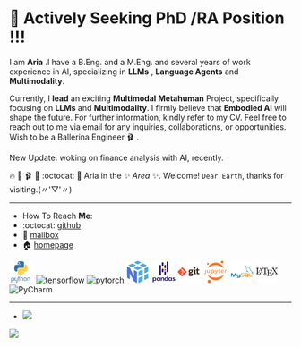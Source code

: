 









# 👋 Actively Seeking PhD /RA Position !!!


I am **Aria** .I have a B.Eng. and a M.Eng. and several years of work experience in AI, specializing in **LLMs** , **Language Agents** and **Multimodality**.

Currently, I **lead** an exciting **Multimodal** **Metahuman** Project, specifically focusing on **LLMs** and **Multimodality**. I firmly believe that **Embodied AI** will shape the future. For further information, kindly refer to my CV. Feel free to reach out to me via email for any inquiries, collaborations, or opportunities. Wish to be a Ballerina Engineer 🩰 .


New Update: woking on finance analysis with AI, recently. 
  
🔥 🙌 🩰 🤗 :octocat: 🧠 Aria in the ✨ _Area_ ✨. Welcome! `Dear Earth`, thanks for visiting.(〃'▽'〃)


---
- How To Reach **Me**:
- :octocat: [github](https://github.com/ariafyy)
- :email: [mailbox](mailto:ariafyy@gmail.com)
- :house: [homepage](https://ariafyy.github.io/) 



 
<!-- Introduction 📫  👋
-->
<!-- 

[![](https://img.shields.io/badge/-github-lightgray?style=for-the-badge&logo=github&logoColor=pink)](https://github.com/ariafyy)

[![](https://img.shields.io/badge/-email-lightgray?style=for-the-badge&logo=gmail)](mailto:ariafyy@hotmail.com)

[![](https://img.shields.io/badge/-Homepage-gray?style=for-the-badge&logoColor=black)](https://ariafyy.github.io/)

[![](https://img.shields.io/badge/%20Google%20Schloar-20B2AA?style=for-the-badge)](https://scholar.google.com.hk/citations?hl=en&tzom=-480&user=gpQ83ycAAAAJ&sortby=pubdate&view_op=list_works&authuser=1&gmla=AILGF5UJKLEnkNHSwgiGi_9zpqT-Twxjb0vL3wkS2dzR1LL_tOqaBEJQL0aH7VjRRkNrv193J7oB967S3_h5UO9H)
 -->


<!-- 
---
### Skills
<!-- skills -->
<p align="left"> 

<img src="https://github.com/devicons/devicon/blob/master/icons/python/python-original-wordmark.svg" title="Python" alt="Python" width="40" height="40"/>&nbsp; 
<a href="https://www.tensorflow.org" target="_blank" rel="noreferrer"> <img src="https://www.vectorlogo.zone/logos/tensorflow/tensorflow-icon.svg" alt="tensorflow" width="40" height="40"/> </a>
<a href="https://pytorch.org/" target="_blank" rel="noreferrer"> <img src="https://www.vectorlogo.zone/logos/pytorch/pytorch-icon.svg" alt="pytorch" width="40" height="40"/> </a>
<img src="https://github.com/devicons/devicon/blob/master/icons/numpy/numpy-original.svg" title="Numpy" alt="Numpy" width="40" height="40"/>&nbsp;
<a href="https://pandas.pydata.org/" target="_blank" rel="noreferrer"> <img src="https://github.com/devicons/devicon/blob/master/icons/pandas/pandas-original-wordmark.svg" alt="pandas" width="40" height="40"/> </a>
<img src="https://github.com/devicons/devicon/blob/master/icons/git/git-original-wordmark.svg" title="Git" alt="Git" width="40" height="40"/>&nbsp;
<img src="https://github.com/devicons/devicon/blob/master/icons/jupyter/jupyter-plain-wordmark.svg"  title="Jupyter" alt="Jupyter" width="40" height="40"/>&nbsp;
<a href="https://www.mysql.com/" target="_blank" rel="noreferrer"> <img src="https://raw.githubusercontent.com/devicons/devicon/master/icons/mysql/mysql-original-wordmark.svg" alt="mysql" width="40" height="40"/> </a>
<img src="https://github.com/devicons/devicon/blob/master/icons/latex/latex-original.svg" title="Latex" alt="Latex" width="40" height="40"/>&nbsp; 
<img src="https://upload.wikimedia.org/wikipedia/commons/1/1d/PyCharm_Icon.svg" title="PyCharm" alt="PyCharm" width="40" height="40"/>&nbsp;
<a href="https://www.gnu.org/software/bash/" target="_blank" rel="noreferrer"> 
</p>
 



<!--  
<p align="center">
  <a href="https://www.python.org/" target="_blank">
    <img src="https://img.shields.io/badge/Python-%2314354C.svg?style=flat-square&logo=python&logoColor=white" alt="Python">
  </a>
  <a href="https://www.docker.com/" target="_blank">
    <img src="https://img.shields.io/badge/Docker-%232496ED.svg?style=flat-square&logo=docker&logoColor=white" alt="Docker">
  </a>
  <a href="https://github.com/features/actions" target="_blank">
    <img src="https://img.shields.io/badge/GitHub%20Actions-%232671E5.svg?style=flat-square&logo=github-actions&logoColor=white" alt="GitHub Actions">
  </a>
</p>    
--> 




<!-- GitHub status -->
<!-- 
- ![Top Langs](https://github-readme-stats-git-masterrstaa-rickstaa.vercel.app/api/top-langs/?username=shibing624&langs_count=3&hide=javascript,go,html,css,tex,Roff)
[![STATS (troph)](https://github-profile-trophy.vercel.app/?username=ariafyy&theme=dracula&margin-w=10&margin-h=15&column=8&row=1)](https://github.com/ariafyy)
[![GitHub activity](https://activity-graph.herokuapp.com/graph?username=ariafyy&theme=dracula)](https://github.com/ariafyy)
 <img src="https://github-readme-stats.vercel.app/api?username=ariafyy&show_icons=true&theme=dracula&count_private=true&" alt="ariafyy's Github stat" />
  <img src="https://github-readme-streak-stats.herokuapp.com/?user=ariafyy&theme=dracula" alt="ariafyy stat" /><br />
  
  <p align="center">
  <img src="https://github-readme-stats.vercel.app/api/top-langs/?username=ariafyy&layout=compact&theme=dracula&langs_count=12"/>
</p>
 -->






---
<!-- Github Stats
- [![trophy](https://github-profile-trophy.vercel.app/?username=ariafyy&theme=onedark&rank=-C,-?,-B&rank=S,AAA)](https://github.com/ariafyy/github-profile-trophy)
 -->
       
- ![](https://komarev.com/ghpvc/?username=ariafyy&color=blueviolet)    


 <!-- moe count -->
![](https://count.getloli.com/get/@ariafyy.github.readme)

</br>
</p>
 <!--
![Gelbooru](https://count.getloli.com/get/@ariafyy.github.readme?theme=gelbooru)</details>
-->

 <!-- snake
##  GitHub contribution

![亮色](https://raw.githubusercontent.com/ariafyy/ariafyy/main/assets/github-contribution-grid-snake.svg)  

![亮色](https://raw.githubusercontent.com/ariafyy/ariafyy/main/assets/github-contribution-grid-snake.svg)  





-->


